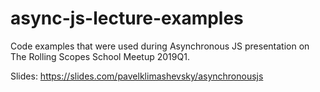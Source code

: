 # async-js-lecture-examples

Code examples that were used during Asynchronous JS presentation on The Rolling Scopes School Meetup 2019Q1.

Slides: https://slides.com/pavelklimashevsky/asynchronousjs
